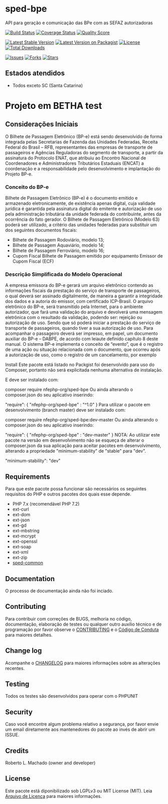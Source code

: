 # sped-bpe

API para geração e comunicação das BPe com as SEFAZ autorizadoras

[![Build Status][ico-travis]][link-travis]
[![Coverage Status][ico-scrutinizer]][link-scrutinizer]
[![Quality Score][ico-code-quality]][link-code-quality]

[![Latest Stable Version][ico-stable]][link-packagist]
[![Latest Version on Packagist][ico-version]][link-packagist]
[![License][ico-license]][link-packagist]
[![Total Downloads][ico-downloads]][link-downloads]

[![Issues][ico-issues]][link-issues]
[![Forks][ico-forks]][link-forks]
[![Stars][ico-stars]][link-stars]

## Estados atendidos

- Todos exceto SC (Santa Catarina)

# Projeto em BETHA test

## Considerações Iniciais
O Bilhete de Passagem Eletrônico (BP-e) está sendo desenvolvido de forma integrada pelas
Secretarias de Fazenda das Unidades Federadas, Receita Federal do Brasil – RFB,
representantes das empresas de transporte de passageiros e Agências Reguladoras do
segmento de transporte, a partir da assinatura do Protocolo ENAT, que atribuiu ao Encontro
Nacional de Coordenadores e Administradores Tributários Estaduais (ENCAT) a coordenação e
a responsabilidade pelo desenvolvimento e implantação do Projeto BP-e.

### Conceito do BP-e
Bilhete de Passagem Eletrônico (BP-e) é o documento emitido e armazenado eletronicamente,
de existência apenas digital, cuja validade jurídica é garantida pela assinatura digital do
emitente e autorização de uso pela administração tributária da unidade federada do
contribuinte, antes da ocorrência do fato gerador.
O Bilhete de Passagem Eletrônico (Modelo 63) poderá ser utilizado, a critério das unidades
federadas para substituir um dos seguintes documentos fiscais:

- Bilhete de Passagem Rodoviário, modelo 13;
- Bilhete de Passagem Aquaviário, modelo 14;
- Bilhete de Passagem Ferroviário, modelo 16;
- Cupom Fiscal Bilhete de Passagem emitido por equipamento Emissor de Cupom Fiscal (ECF)

### Descrição Simplificada do Modelo Operacional
A empresa emissora do BP-e gerará um arquivo eletrônico contendo as informações fiscais da
prestação do serviço de transporte de passageiros, o qual deverá ser assinado digitalmente, de
maneira a garantir a integridade dos dados e a autoria do emissor, com certificado ICP-Brasil.
O arquivo eletrônico do BP-e, será transmitido pela Internet, para o ambiente autorizador, que
fará uma validação do arquivo e devolverá uma mensagem eletrônica com o resultado da
validação, podendo ser: rejeição ou autorização de uso. Sendo que só poderá iniciar a
prestação do serviço de transporte de passageiros, quando tiver a sua autorização de uso.
Para acompanhar o passageiro deverá ser impresso, em papel, um documento auxiliar do BP-e
– DABPE, de acordo com leiaute definido capítulo 8 deste manual.
O sistema BP-e implementa o conceito de “evento”, que é o registro de uma ação ou situação
relacionada com o documento, que ocorreu após a autorização de uso, como o registro de um
cancelamento, por exemplo

Install
Este pacote está listado no Packgist foi desenvolvido para uso do Composer, portanto não será explicitada nenhuma alternativa de instalação.

E deve ser instalado com:

composer require nfephp-org/sped-bpe
Ou ainda alterando o composer.json do seu aplicativo inserindo:

"require": {
    "nfephp-org/sped-bpe" : "^1.0"
}
Para utilizar o pacote em desenvolvimento (branch master) deve ser instalado com:

composer require nfephp-org/sped-bpe:dev-master
Ou ainda alterando o composer.json do seu aplicativo inserindo:

"require": {
    "nfephp-org/sped-bpe" : "dev-master"
}
NOTA: Ao utilizar este pacote na versão em desenvolvimento não se esqueça de alterar o composer.json da sua aplicação para aceitar pacotes em desenvolvimento, alterando a propriedade "minimum-stability" de "stable" para "dev".

"minimum-stability": "dev"

## Requirements

Para que este pacote possa funcionar são necessários os seguintes requisitos do PHP e outros pacotes dos quais esse depende.

- PHP 7.x (recomendável PHP 7.2) 
- ext-curl
- ext-dom
- ext-json
- ext-gd
- ext-mbstring
- ext-mcrypt
- ext-openssl
- ext-soap
- ext-xml
- ext-zip
- [sped-common](https://github.com/nfephp-org/sped-common)

## Documentation

O processo de documentação ainda não foi inciado.

## Contributing

Para contribuir com correções de BUGS, melhoria no código, documentação, elaboração de testes ou qualquer outro auxílio técnico e de programação por favor observe o [CONTRIBUTING](CONTRIBUTING.md) e o  [Código de Conduta](CONDUCT.md) para maiores detalhes.

## Change log

Acompanhe o [CHANGELOG](CHANGELOG.md) para maiores informações sobre as alterações recentes.

## Testing

Todos os testes são desenvolvidos para operar com o PHPUNIT

## Security

Caso você encontre algum problema relativo a segurança, por favor envie um email diretamente aos mantenedores do pacote ao invés de abrir um ISSUE.

## Credits

Roberto L. Machado (owner and developer)

## License

Este pacote está diponibilizado sob LGPLv3 ou MIT License (MIT). Leia  [Arquivo de Licença](LICENSE.md) para maiores informações.

[ico-stable]: https://poser.pugx.org/nfephp-org/sped-bpe/version
[ico-stars]: https://img.shields.io/github/stars/nfephp-org/sped-bpe.svg?style=flat-square
[ico-forks]: https://img.shields.io/github/forks/nfephp-org/sped-bpe.svg?style=flat-square
[ico-issues]: https://img.shields.io/github/issues/nfephp-org/sped-bpe.svg?style=flat-square
[ico-travis]: https://img.shields.io/travis/nfephp-org/sped-bpe/master.svg?style=flat-square
[ico-scrutinizer]: https://img.shields.io/scrutinizer/coverage/g/nfephp-org/sped-bpe.svg?style=flat-square
[ico-code-quality]: https://img.shields.io/scrutinizer/g/nfephp-org/sped-bpe.svg?style=flat-square
[ico-downloads]: https://img.shields.io/packagist/dt/nfephp-org/sped-bpe.svg?style=flat-square
[ico-version]: https://img.shields.io/packagist/v/nfephp-org/sped-bpe.svg?style=flat-square
[ico-license]: https://poser.pugx.org/nfephp-org/nfephp/license.svg?style=flat-square
[ico-gitter]: https://img.shields.io/badge/GITTER-4%20users%20online-green.svg?style=flat-square


[link-packagist]: https://packagist.org/packages/nfephp-org/sped-bpe
[link-travis]: https://travis-ci.org/nfephp-org/sped-bpe
[link-scrutinizer]: https://scrutinizer-ci.com/g/nfephp-org/sped-bpe/code-structure
[link-code-quality]: https://scrutinizer-ci.com/g/nfephp-org/sped-bpe
[link-downloads]: https://packagist.org/packages/nfephp-org/sped-bpe
[link-author]: https://github.com/nfephp-org
[link-issues]: https://github.com/nfephp-org/sped-bpe/issues
[link-forks]: https://github.com/nfephp-org/sped-bpe/network
[link-stars]: https://github.com/nfephp-org/sped-bpe/stargazers
[link-gitter]: https://gitter.im/nfephp-org/sped-bpe?utm_source=badge&utm_medium=badge&utm_campaign=pr-badge&utm_content=badge